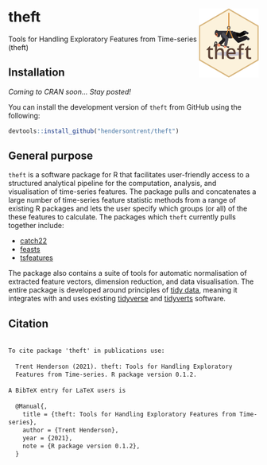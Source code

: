 
# theft <img src="man/figures/logo.png" align="right" width="120" />

Tools for Handling Exploratory Features from Time-series (theft)

## Installation

*Coming to CRAN soon… Stay posted\!*

You can install the development version of `theft` from GitHub using the
following:

``` r
devtools::install_github("hendersontrent/theft")
```

## General purpose

`theft` is a software package for R that facilitates user-friendly
access to a structured analytical pipeline for the computation,
analysis, and visualisation of time-series features. The package pulls
and concatenates a large number of time-series feature statistic methods
from a range of existing R packages and lets the user specify which
groups (or all) of the these features to calculate. The packages which
`theft` currently pulls together include:

  - [catch22](https://github.com/hendersontrent/catch22)
  - [feasts](https://feasts.tidyverts.org)
  - [tsfeatures](https://github.com/robjhyndman/tsfeatures)

The package also contains a suite of tools for automatic normalisation
of extracted feature vectors, dimension reduction, and data
visualisation. The entire package is developed around principles of
[tidy
data](https://cran.r-project.org/web/packages/tidyr/vignettes/tidy-data.html),
meaning it integrates with and uses existing
[tidyverse](https://www.tidyverse.org) and
[tidyverts](https://tidyverts.org) software.

## Citation

``` 

To cite package 'theft' in publications use:

  Trent Henderson (2021). theft: Tools for Handling Exploratory
  Features from Time-series. R package version 0.1.2.

A BibTeX entry for LaTeX users is

  @Manual{,
    title = {theft: Tools for Handling Exploratory Features from Time-series},
    author = {Trent Henderson},
    year = {2021},
    note = {R package version 0.1.2},
  }
```
